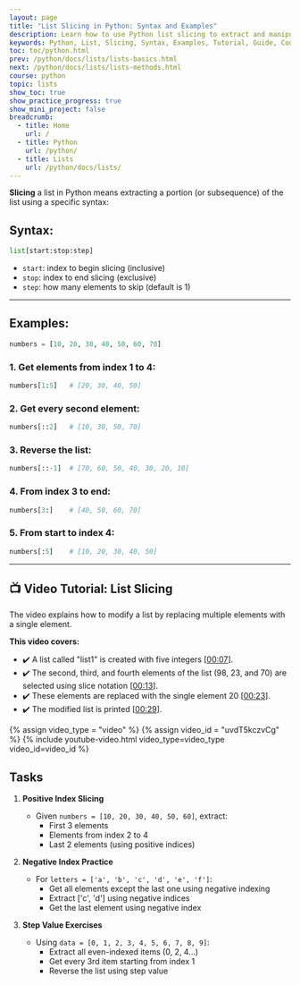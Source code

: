 ```yaml
---
layout: page
title: "List Slicing in Python: Syntax and Examples"
description: Learn how to use Python list slicing to extract and manipulate parts of lists. This guide provides clear explanations and examples for efficient coding.  
keywords: Python, List, Slicing, Syntax, Examples, Tutorial, Guide, Coding, list slicing in python, list slicing tasks, list slicing exercises, list slicing syntax, list tasks.
toc: toc/python.html
prev: /python/docs/lists/lists-basics.html
next: /python/docs/lists/lists-methods.html
course: python
topic: lists
show_toc: true
show_practice_progress: true
show_mini_project: false
breadcrumb:
  - title: Home
    url: /
  - title: Python
    url: /python/
  - title: Lists
    url: /python/docs/lists/
---
```


**Slicing** a list in Python means extracting a portion (or subsequence) of the list using a specific syntax:

## **Syntax:**

```python
list[start:stop:step]
```

* `start`: index to begin slicing (inclusive)
* `stop`: index to end slicing (exclusive)
* `step`: how many elements to skip (default is 1)

---

## **Examples:**

```python
numbers = [10, 20, 30, 40, 50, 60, 70]
```

### 1. Get elements from index 1 to 4:

```python
numbers[1:5]   # [20, 30, 40, 50]
```

### 2. Get every second element:

```python
numbers[::2]   # [10, 30, 50, 70]
```

### 3. Reverse the list:

```python
numbers[::-1]  # [70, 60, 50, 40, 30, 20, 10]
```

### 4. From index 3 to end:

```python
numbers[3:]    # [40, 50, 60, 70]
```

### 5. From start to index 4:

```python
numbers[:5]    # [10, 20, 30, 40, 50]
```
---

## **📺 Video Tutorial: List Slicing** 
The video explains how to modify a list by replacing multiple elements with a single element. 

**This video covers:**  
* ✔️ A list called "list1" is created with five integers \[[00:07](http://www.youtube.com/watch?v=uvdT5kczvCg&t=7)\].
* ✔️ The second, third, and fourth elements of the list (98, 23, and 70) are selected using slice notation \[[00:13](http://www.youtube.com/watch?v=uvdT5kczvCg&t=13)\].
* ✔️ These elements are replaced with the single element 20 \[[00:23](http://www.youtube.com/watch?v=uvdT5kczvCg&t=23)\].
* ✔️ The modified list is printed \[[00:29](http://www.youtube.com/watch?v=uvdT5kczvCg&t=29)\].

{% assign video_type = "video" %}
{% assign video_id = "uvdT5kczvCg" %}
{% include youtube-video.html video_type=video_type video_id=video_id %}

## **Tasks**

1. **Positive Index Slicing**
   - Given `numbers = [10, 20, 30, 40, 50, 60]`, extract:
     - First 3 elements
     - Elements from index 2 to 4
     - Last 2 elements (using positive indices)

2. **Negative Index Practice**
   - For `letters = ['a', 'b', 'c', 'd', 'e', 'f']`:
     - Get all elements except the last one using negative indexing
     - Extract ['c', 'd'] using negative indices
     - Get the last element using negative index

3. **Step Value Exercises**
   - Using `data = [0, 1, 2, 3, 4, 5, 6, 7, 8, 9]`:
     - Extract all even-indexed items (0, 2, 4...)
     - Get every 3rd item starting from index 1
     - Reverse the list using step value


